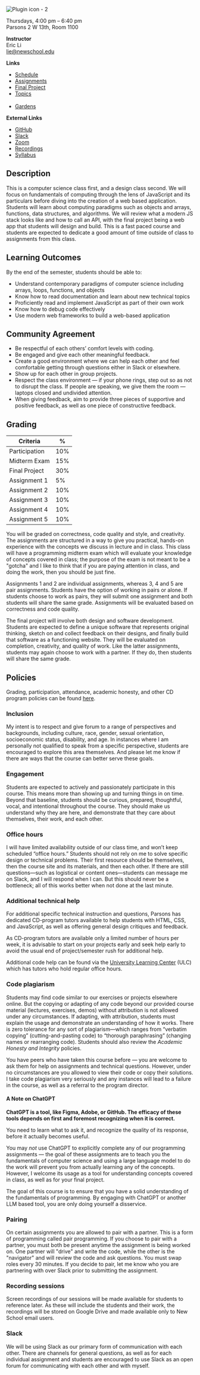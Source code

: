 ![Plugin icon - 2](https://user-images.githubusercontent.com/207651/186977711-6ffcf270-021a-45ab-88ea-476c54c90643.png)

Thursdays, 4:00 pm – 6:40 pm  
Parsons 2 W 13th, Room 1100

**Instructor**  
Eric Li  
[lie@newschool.edu](mailto:lie@newschool.edu)

**Links**

- [Schedule](/schedule)
- [Assignments](/assignments)
- [Final Project](/final)
- [Topics](/topics/)
<br /><br />
- [Gardens](/gardens)

**External Links**

- [GitHub](https://github.com/psam3210)
- [Slack](https://cdstudiojavascript.slack.com/)
- [Zoom](https://NewSchool.zoom.us/j/97178264902?pwd=MtZtYwYIHG5Wa8QoPXzibagMpXPxHi.1)
- [Recordings](https://drive.google.com/drive/folders/1OlKhHLIC71FjVb4PGOmplsn7ywhL9x3i?usp=sharing)
- [Syllabus](https://docs.google.com/document/d/1hJmMhfrBixdB943hU4uOVOaTprxG7H1Nl7SXReP2_D0/edit?usp=sharing)

## Description

This is a computer science class first, and a design class second. We will focus on fundamentals of computing through the lens of JavaScript and its particulars before diving into the creation of a web based application. Students will learn about computing paradigms such as objects and arrays, functions, data structures, and algorithms. We will review what a modern JS stack looks like and how to call an API, with the final project being a web app that students will design and build. This is a fast paced course and students are expected to dedicate a good amount of time outside of class to assignments from this class.

## Learning Outcomes

By the end of the semester, students should be able to:

- Understand contemporary paradigms of computer science including arrays, loops, functions, and objects
- Know how to read documentation and learn about new technical topics
- Proficiently read and implement JavaScript as part of their own work
- Know how to debug code effectively
- Use modern web frameworks to build a web-based application

## Community Agreement

- Be respectful of each others’ comfort levels with coding.
- Be engaged and give each other meaningful feedback.
- Create a good environment where we can help each other and feel comfortable getting through questions either in Slack or elsewhere.
- Show up for each other in group projects.
- Respect the class environment — if your phone rings, step out so as not to disrupt the class. If people are speaking, we give them the room — laptops closed and undivided attention.
- When giving feedback, aim to provide three pieces of supportive and positive feedback, as well as one piece of constructive feedback.

## Grading

| Criteria      | %   |
| ------------- | --- |
| Participation | 10% |
| Midterm Exam  | 15% |
| Final Project | 30% |
| Assignment 1  | 5%  |
| Assignment 2  | 10% |
| Assignment 3  | 10% |
| Assignment 4  | 10% |
| Assignment 5  | 10% |

You will be graded on correctness, code quality and style, and creativity. The assignments are structured in a way to give you practical, hands-on experience with the concepts we discuss in lecture and in class. This class will have a programming midterm exam which will evaluate your knowledge of concepts covered in class; the purpose of the exam is not meant to be a "gotcha" and I like to think that if you are paying attention in class, and doing the work, then you should be just fine.

Assignments 1 and 2 are individual assignments, whereas 3, 4 and 5 are pair assignments. Students have the option of working in pairs or alone. If students choose to work as pairs, they will submit one assignment and both students will share the same grade. Assignments will be evaluated based on correctness and code quality.

The final project will involve both design and software development. Students are expected to define a unique software that represents original thinking, sketch on and collect feedback on their designs, and finally build that software as a functioning website. They will be evaluated on completion, creativity, and quality of work. Like the latter assignments, students may again choose to work with a partner. If they do, then students will share the same grade.

## Policies

Grading, participation, attendance, academic honesty, and other CD program policies can be found [here](https://docs.google.com/document/d/1u358io8doX_SVVMGqIM_oH5V0OIccneYu4Ww-uE55QM/edit).

### Inclusion

My intent is to respect and give forum to a range of perspectives and backgrounds, including culture, race, gender, sexual orientation, socioeconomic status, disability, and age. In instances where I am personally not qualified to speak from a specific perspective, students are encouraged to explore this area themselves. And please let me know if there are ways that the course can better serve these goals.

### Engagement

Students are expected to actively and passionately participate in this course. This means more than showing up and turning things in on time. Beyond that baseline, students should be curious, prepared, thoughtful, vocal, and intentional throughout the course. They should make us understand why they are here, and demonstrate that they care about themselves, their work, and each other.

### Office hours

I will have limited availability outside of our class time, and won’t keep scheduled “office hours.” Students should not rely on me to solve specific design or technical problems. Their first resource should be themselves, then the course site and its materials, and then each other. If there are still questions—such as logistical or content ones—students can message me on Slack, and I will respond when I can. But this should never be a bottleneck; all of this works better when not done at the last minute.

### Additional technical help

For additional specific technical instruction and questions, Parsons has dedicated CD-program tutors available to help students with HTML, CSS, and JavaScript, as well as offering general design critiques and feedback. 

As CD-program tutors are available only a limited number of hours per week, it is advisable to start on your projects early and seek help early to avoid the usual end of project/semester rush for additional help.

Additional code help can be found via the [University Learning Center](https://www.newschool.edu/learning-center/) (ULC) which has tutors who hold regular office hours.

### Code plagiarism

Students may find code similar to our exercises or projects elsewhere online. But the copying or adapting of any code beyond our provided course material (lectures, exercises, demos) without attribution is not allowed under any circumstances. If adapting, with attribution, students must explain the usage and demonstrate an understanding of how it works. There is zero tolerance for any sort of plagiarism—which ranges from “verbatim copying” (cutting-and-pasting code) to “thorough paraphrasing” (changing names or rearranging code). Students should also review the _Academic Honesty and Integrity_ policies.

You have peers who have taken this course before — you are welcome to ask them for help on assignments and technical questions. However, under no circumstances are you allowed to view their code or copy their solutions. I take code plagiarism very seriously and any instances will lead to a failure in the course, as well as a referral to the program director.

#### A Note on ChatGPT

**ChatGPT is a tool, like Figma, Adobe, or GitHub. The efficacy of these tools depends on first and foremost recognizing when it is correct.** 

You need to learn what to ask it, and recognize the quality of its response, before it actually becomes useful.

You may _not_ use ChatGPT to explicitly complete any of our programming assignments — the goal of these assignments are to teach you the fundamentals of computer science and using a large language model to do the work will prevent you from actually learning any of the concepts. However, I welcome its usage as a tool for understanding concepts covered in class, as well as for your final project. 

The goal of this course is to ensure that you have a solid understanding of the fundamentals of programming. By engaging with ChatGPT or another LLM based tool, you are only doing yourself a disservice.

### Pairing

On certain assignments you are allowed to pair with a partner. This is a form of programming called pair programming. If you choose to pair with a partner, you must both be present anytime the assignment is being worked on. One partner will "drive" and write the code, while the other is the "navigator" and will review the code and ask questions. You must swap roles every 30 minutes. If you decide to pair, let me know who you are partnering with over Slack prior to submitting the assignment.

### Recording sessions

Screen recordings of our sessions will be made available for students to reference later. As these will include the students and their work, the recordings will be stored on Google Drive and made available only to New School email users.

### Slack

We will be using Slack as our primary form of communication with each other. There are channels for general questions, as well as for each individual assignment and students are encouraged to use Slack as an open forum for communicating with each other and with myself. 
